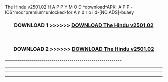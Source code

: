  The Hindu v2501.02 H A P P Y M O D ^download^APK- A P P -IOS^mod^premium^unlocked-for A n d r o i d-[NO.ADS]-buaey



<div align="center">

<h3>DOWNLOAD 1 >>>>>> <a href="https://en-mod.web.app/?en= The Hindu v2501.02">DOWNLOAD The Hindu v2501.02 </a></h3><br>

<h3>DOWNLOAD 2 >>>>>> <a href="https://en-mod.web.app/?en= The Hindu v2501.02">DOWNLOAD The Hindu v2501.02 </a></h3>

</div>
----------------------------------------------------------

----------------------------------------------------------

----------------------------------------------------------

----------------------------------------------------------



